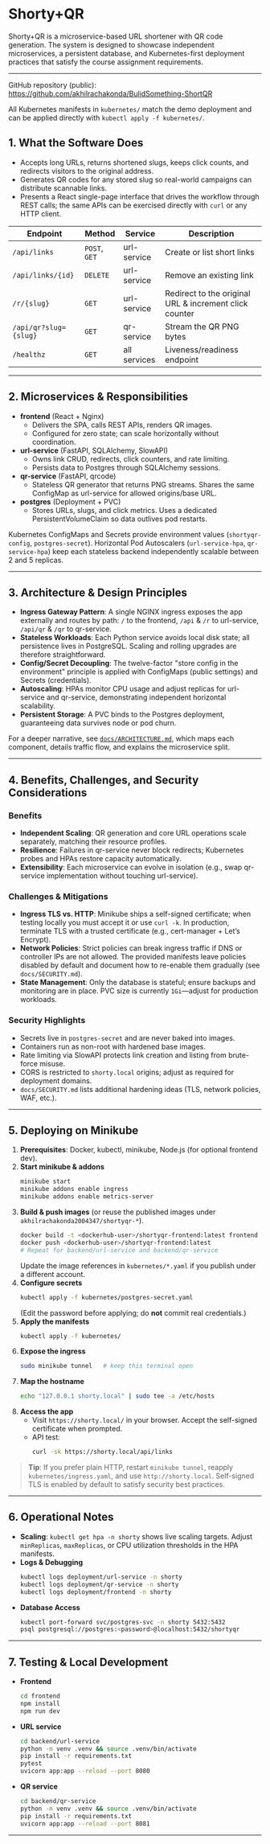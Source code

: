 # Shorty+QR

Shorty+QR is a microservice-based URL shortener with QR code generation. The system is designed to showcase independent microservices, a persistent database, and Kubernetes-first deployment practices that satisfy the course assignment requirements.

---

GitHub repository (public): https://github.com/akhilrachakonda/BulidSomething-ShortQR

All Kubernetes manifests in `kubernetes/` match the demo deployment and can be applied directly with `kubectl apply -f kubernetes/`.

## 1. What the Software Does
- Accepts long URLs, returns shortened slugs, keeps click counts, and redirects visitors to the original address.
- Generates QR codes for any stored slug so real-world campaigns can distribute scannable links.
- Presents a React single-page interface that drives the workflow through REST calls; the same APIs can be exercised directly with `curl` or any HTTP client.

| Endpoint | Method | Service | Description |
| --- | --- | --- | --- |
| `/api/links` | `POST`, `GET` | url-service | Create or list short links |
| `/api/links/{id}` | `DELETE` | url-service | Remove an existing link |
| `/r/{slug}` | `GET` | url-service | Redirect to the original URL & increment click counter |
| `/api/qr?slug={slug}` | `GET` | qr-service | Stream the QR PNG bytes |
| `/healthz` | `GET` | all services | Liveness/readiness endpoint |

---

## 2. Microservices & Responsibilities
- **frontend** (React + Nginx)
  - Delivers the SPA, calls REST APIs, renders QR images.
  - Configured for zero state; can scale horizontally without coordination.
- **url-service** (FastAPI, SQLAlchemy, SlowAPI)
  - Owns link CRUD, redirects, click counters, and rate limiting.
  - Persists data to Postgres through SQLAlchemy sessions.
- **qr-service** (FastAPI, qrcode)
  - Stateless QR generator that returns PNG streams. Shares the same ConfigMap as url-service for allowed origins/base URL.
- **postgres** (Deployment + PVC)
  - Stores URLs, slugs, and click metrics. Uses a dedicated PersistentVolumeClaim so data outlives pod restarts.

Kubernetes ConfigMaps and Secrets provide environment values (`shortyqr-config`, `postgres-secret`). Horizontal Pod Autoscalers (`url-service-hpa`, `qr-service-hpa`) keep each stateless backend independently scalable between 2 and 5 replicas.

---

## 3. Architecture & Design Principles
- **Ingress Gateway Pattern**: A single NGINX ingress exposes the app externally and routes by path: `/` to the frontend, `/api` & `/r` to url-service, `/api/qr` & `/qr` to qr-service.
- **Stateless Workloads**: Each Python service avoids local disk state; all persistence lives in PostgreSQL. Scaling and rolling upgrades are therefore straightforward.
- **Config/Secret Decoupling**: The twelve-factor "store config in the environment" principle is applied with ConfigMaps (public settings) and Secrets (credentials).
- **Autoscaling**: HPAs monitor CPU usage and adjust replicas for url-service and qr-service, demonstrating independent horizontal scalability.
- **Persistent Storage**: A PVC binds to the Postgres deployment, guaranteeing data survives node or pod churn.

For a deeper narrative, see [`docs/ARCHITECTURE.md`](docs/ARCHITECTURE.md), which maps each component, details traffic flow, and explains the microservice split.

---

## 4. Benefits, Challenges, and Security Considerations
### Benefits
- **Independent Scaling**: QR generation and core URL operations scale separately, matching their resource profiles.
- **Resilience**: Failures in qr-service never block redirects; Kubernetes probes and HPAs restore capacity automatically.
- **Extensibility**: Each microservice can evolve in isolation (e.g., swap qr-service implementation without touching url-service).

### Challenges & Mitigations
- **Ingress TLS vs. HTTP**: Minikube ships a self-signed certificate; when testing locally you must accept it or use `curl -k`. In production, terminate TLS with a trusted certificate (e.g., cert-manager + Let’s Encrypt).
- **Network Policies**: Strict policies can break ingress traffic if DNS or controller IPs are not allowed. The provided manifests leave policies disabled by default and document how to re-enable them gradually (see `docs/SECURITY.md`).
- **State Management**: Only the database is stateful; ensure backups and monitoring are in place. PVC size is currently `1Gi`—adjust for production workloads.

### Security Highlights
- Secrets live in `postgres-secret` and are never baked into images.
- Containers run as non-root with hardened base images.
- Rate limiting via SlowAPI protects link creation and listing from brute-force misuse.
- CORS is restricted to `shorty.local` origins; adjust as required for deployment domains.
- `docs/SECURITY.md` lists additional hardening ideas (TLS, network policies, WAF, etc.).

---

## 5. Deploying on Minikube
1. **Prerequisites**: Docker, kubectl, minikube, Node.js (for optional frontend dev).
2. **Start minikube & addons**
   ```bash
   minikube start
   minikube addons enable ingress
   minikube addons enable metrics-server
   ```
3. **Build & push images** (or reuse the published images under `akhilrachakonda2004347/shortyqr-*`).
   ```bash
   docker build -t <dockerhub-user>/shortyqr-frontend:latest frontend
   docker push <dockerhub-user>/shortyqr-frontend:latest
   # Repeat for backend/url-service and backend/qr-service
   ```
   Update the image references in `kubernetes/*.yaml` if you publish under a different account.
4. **Configure secrets**
   ```bash
   kubectl apply -f kubernetes/postgres-secret.yaml
   ```
   (Edit the password before applying; do **not** commit real credentials.)
5. **Apply the manifests**
   ```bash
   kubectl apply -f kubernetes/
   ```
6. **Expose the ingress**
   ```bash
   sudo minikube tunnel   # keep this terminal open
   ```
7. **Map the hostname**
   ```bash
   echo "127.0.0.1 shorty.local" | sudo tee -a /etc/hosts
   ```
8. **Access the app**
   - Visit `https://shorty.local/` in your browser. Accept the self-signed certificate when prompted.
   - API test:
     ```bash
     curl -sk https://shorty.local/api/links
     ```

> **Tip**: If you prefer plain HTTP, restart `minikube tunnel`, reapply `kubernetes/ingress.yaml`, and use `http://shorty.local`. Self-signed TLS is enabled by default to satisfy security best practices.

---

## 6. Operational Notes
- **Scaling**: `kubectl get hpa -n shorty` shows live scaling targets. Adjust `minReplicas`, `maxReplicas`, or CPU utilization thresholds in the HPA manifests.
- **Logs & Debugging**
  ```bash
  kubectl logs deployment/url-service -n shorty
  kubectl logs deployment/qr-service -n shorty
  kubectl logs deployment/frontend -n shorty
  ```
- **Database Access**
  ```bash
  kubectl port-forward svc/postgres-svc -n shorty 5432:5432
  psql postgresql://postgres:<password>@localhost:5432/shortyqr
  ```

---

## 7. Testing & Local Development
- **Frontend**
  ```bash
  cd frontend
  npm install
  npm run dev
  ```
- **URL service**
  ```bash
  cd backend/url-service
  python -m venv .venv && source .venv/bin/activate
  pip install -r requirements.txt
  pytest
  uvicorn app:app --reload --port 8080
  ```
- **QR service**
  ```bash
  cd backend/qr-service
  python -m venv .venv && source .venv/bin/activate
  pip install -r requirements.txt
  uvicorn app:app --reload --port 8081
  ```

---

